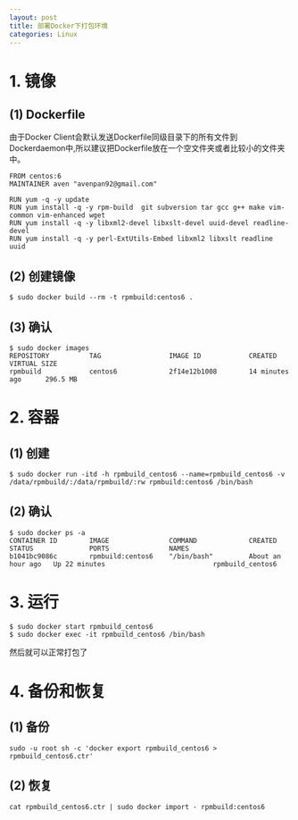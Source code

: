 ```yaml
---
layout: post
title: 部署Docker下打包环境
categories: Linux
---
```


<!--more-->

# 1. 镜像

## (1) Dockerfile

由于Docker Client会默认发送Dockerfile同级目录下的所有文件到Dockerdaemon中,所以建议把Dockerfile放在一个空文件夹或者比较小的文件夹中。

    FROM centos:6
    MAINTAINER aven "avenpan92@gmail.com"
    
    RUN yum -q -y update
    RUN yum install -q -y rpm-build  git subversion tar gcc g++ make vim-common vim-enhanced wget
    RUN yum install -q -y libxml2-devel libxslt-devel uuid-devel readline-devel
    RUN yum install -q -y perl-ExtUtils-Embed libxml2 libxslt readline uuid

## (2) 创建镜像

    $ sudo docker build --rm -t rpmbuild:centos6 .

## (3) 确认

    $ sudo docker images
    REPOSITORY          TAG                 IMAGE ID            CREATED             VIRTUAL SIZE
    rpmbuild            centos6             2f14e12b1008        14 minutes ago      296.5 MB

# 2. 容器

## (1) 创建

    $ sudo docker run -itd -h rpmbuild_centos6 --name=rpmbuild_centos6 -v /data/rpmbuild/:/data/rpmbuild/:rw rpmbuild:centos6 /bin/bash

## (2) 确认

    $ sudo docker ps -a
    CONTAINER ID        IMAGE               COMMAND             CREATED             STATUS              PORTS               NAMES
    b1041bc9086c        rpmbuild:centos6    "/bin/bash"         About an hour ago   Up 22 minutes                           rpmbuild_centos6

# 3. 运行

    $ sudo docker start rpmbuild_centos6
    $ sudo docker exec -it rpmbuild_centos6 /bin/bash

然后就可以正常打包了

# 4. 备份和恢复

## (1) 备份

    sudo -u root sh -c 'docker export rpmbuild_centos6 > rpmbuild_centos6.ctr'

## (2) 恢复

    cat rpmbuild_centos6.ctr | sudo docker import - rpmbuild:centos6

